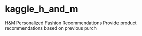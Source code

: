 # kaggle_h_and_m
H&amp;M Personalized Fashion Recommendations Provide product recommendations based on previous purch
